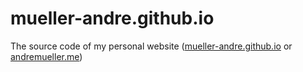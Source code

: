 # mueller-andre.github.io

The source code of my personal website ([mueller-andre.github.io](http://mueller-andre.github.io) or [andremueller.me](http://andremueller.me))
